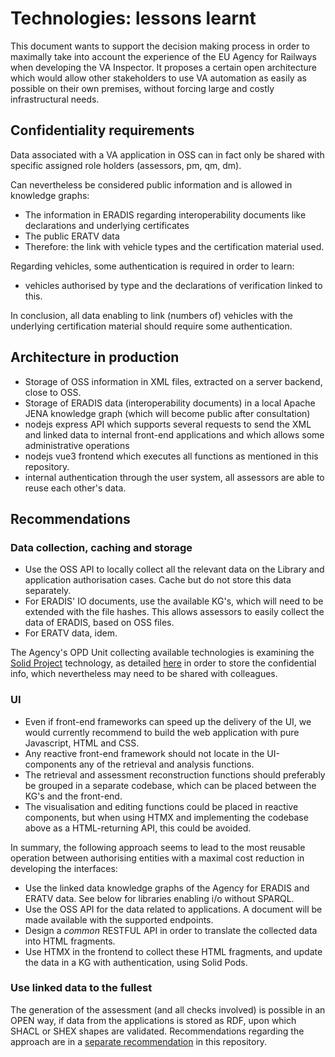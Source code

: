 # Technologies: lessons learnt

This document wants to support the decision making process in order to maximally take into account the experience of the EU Agency for Railways when developing the VA Inspector. It proposes a certain open architecture which would allow other stakeholders to use VA automation as easily as possible on their own premises, without forcing large and costly infrastructural needs.

## Confidentiality requirements

Data associated with a VA application in OSS can in fact only be shared with specific assigned role holders (assessors, pm, qm, dm).

Can nevertheless be considered public information and is allowed in knowledge graphs:

- The information in ERADIS regarding interoperability documents like declarations and underlying certificates
- The public ERATV data
- Therefore: the link with vehicle types and the certification material used.

Regarding vehicles, some authentication is required in order to learn:

- vehicles authorised by type and the declarations of verification linked to this.

In conclusion, all data enabling to link (numbers of) vehicles with the underlying certification material should require some authentication.

## Architecture in production

- Storage of OSS information in XML files, extracted on a server backend, close to OSS.
- Storage of ERADIS data (interoperability documents) in a local Apache JENA knowledge graph (which will become public after consultation)
- nodejs express API which supports several requests to send the XML and linked data to internal front-end applications and which allows some administrative operations
- nodejs vue3 frontend which executes all functions as mentioned in this repository.
- internal authentication through the user system, all assessors are able to reuse each other's data.

## Recommendations

### Data collection, caching and storage

- Use the OSS API to locally collect all the relevant data on the Library and application authorisation cases. Cache but do not store this data separately.
- For ERADIS' IO documents, use the available KG's, which will need to be extended with the file hashes. This allows assessors to easily collect the data of ERADIS, based on OSS files.
- For ERATV data, idem.

The Agency's OPD Unit collecting available technologies is examining the [Solid Project](https://solidproject.org/about) technology, as detailed [here](STORAGE.md) in order to store the confidential info, which nevertheless may need to be shared with colleagues.

### UI

- Even if front-end frameworks can speed up the delivery of the UI, we would currently recommend to build the web application with pure Javascript, HTML and CSS.
- Any reactive front-end framework should not locate in the UI-components any of the retrieval and analysis functions.
- The retrieval and assessment reconstruction functions should preferably be grouped in a separate codebase, which can be placed between the KG's and the front-end.
- The visualisation and editing functions could be placed in reactive components, but when using HTMX and implementing the codebase above as a HTML-returning API, this could be avoided.

In summary, the following approach seems to lead to the most reusable operation between authorising entities with a maximal cost reduction in developing the interfaces:

- Use the linked data knowledge graphs of the Agency for ERADIS and ERATV data. See below for libraries enabling i/o without SPARQL.
- Use the OSS API for the data related to applications. A document will be made available with the supported endpoints.
- Design a _common_ RESTFUL API in order to translate the collected data into HTML fragments.
- Use HTMX in the frontend to collect these HTML fragments, and update the data in a KG with authentication, using Solid Pods.

### Use linked data to the fullest

The generation of the assessment (and all checks involved) is possible in an OPEN way, if data from the applications is stored as RDF, upon which SHACL or SHEX shapes are validated. Recommendations regarding the approach are in a [separate recommendation](STORAGE.md) in this repository.
